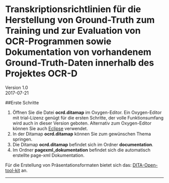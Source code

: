 # Transkriptionsrichtlinien für die Herstellung von Ground-Truth zum Training und zur Evaluation von OCR-Programmen sowie Dokumentation von vorhandenem Ground-Truth-Daten innerhalb des Projektes OCR-D
Version 1.0  
2017-07-21 

##Erste Schritte


1. Öffnen Sie die Datei **ocrd.ditamap** im Oxygen-Editor. Ein Oxygen-Editor mit trial-Lizenz genügt für die ersten Schritte, der volle Funktionsumfang wird auch in dieser Version geboten. Alternativ zum Oxygen-Editor können Sie auch 
[Eclipse](https://www.eclipse.org/) verwendet.
2. In der Ditamap **ocrd.ditamap** können Sie zum gewünschen Thema springen.
3. Die Ditamap **ocrd.ditamap** befindet sich im Ordner **documentation**.
3. Im Ordner **pagexml_dokumentation** befindet sich die automatisch erstellte page-xml Dokumentation.


Für die Erstellung von Präsentationsformaten bietet sich das:
[DITA-Open-tool-kit](http://www.dita-ot.org/) an.

---

